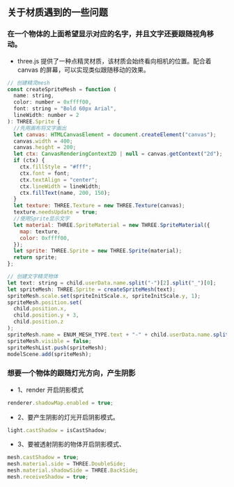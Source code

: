 ## 关于材质遇到的一些问题

### 在一个物体的上面希望显示对应的名字，并且文字还要跟随视角移动。

- three.js 提供了一种点精灵材质，该材质会始终看向相机的位置。配合着 canvas 的屏幕，可以实现类似跟随移动的效果。

```javascript
// 创建精灵mesh
const createSpriteMesh = function (
  name: string,
  color: number = 0xffff00,
  font: string = "Bold 60px Arial",
  lineWidth: number = 2
): THREE.Sprite {
  //先用画布将文字画出
  let canvas: HTMLCanvasElement = document.createElement("canvas");
  canvas.width = 400;
  canvas.height = 200;
  let ctx: CanvasRenderingContext2D | null = canvas.getContext("2d");
  if (ctx) {
    ctx.fillStyle = "#fff";
    ctx.font = font;
    ctx.textAlign = "center";
    ctx.lineWidth = lineWidth;
    ctx.fillText(name, 200, 150);
  }
  let texture: THREE.Texture = new THREE.Texture(canvas);
  texture.needsUpdate = true;
  //使用Sprite显示文字
  let material: THREE.SpriteMaterial = new THREE.SpriteMaterial({
    map: texture,
    color: 0xffff00,
  });
  let sprite: THREE.Sprite = new THREE.Sprite(material);
  return sprite;
};

// 创建文字精灵物体
let text: string = child.userData.name.split("-")[2].split("_")[0];
let spriteMesh: THREE.Sprite = createSpriteMesh(text);
spriteMesh.scale.set(spriteInitScale.x, spriteInitScale.y, 1);
spriteMesh.position.set(
  child.position.x,
  child.position.y + 3,
  child.position.z
);
spriteMesh.name = ENUM_MESH_TYPE.text + "-" + child.userData.name.split("-")[1];
spriteMesh.visible = false;
spriteMeshList.push(spriteMesh);
modelScene.add(spriteMesh);
```

### 想要一个物体的跟随灯光方向，产生阴影

- 1、render 开启阴影模式

```javascript
renderer.shadowMap.enabled = true;
```

- 2、要产生阴影的灯光开启阴影模式。

```javascript
light.castShadow = isCastShadow;
```

- 3、要被透射阴影的物体开启阴影模式、

```javascript
mesh.castShadow = true;
mesh.material.side = THREE.DoubleSide;
mesh.material.shadowSide = THREE.BackSide;
mesh.receiveShadow = true;
```
